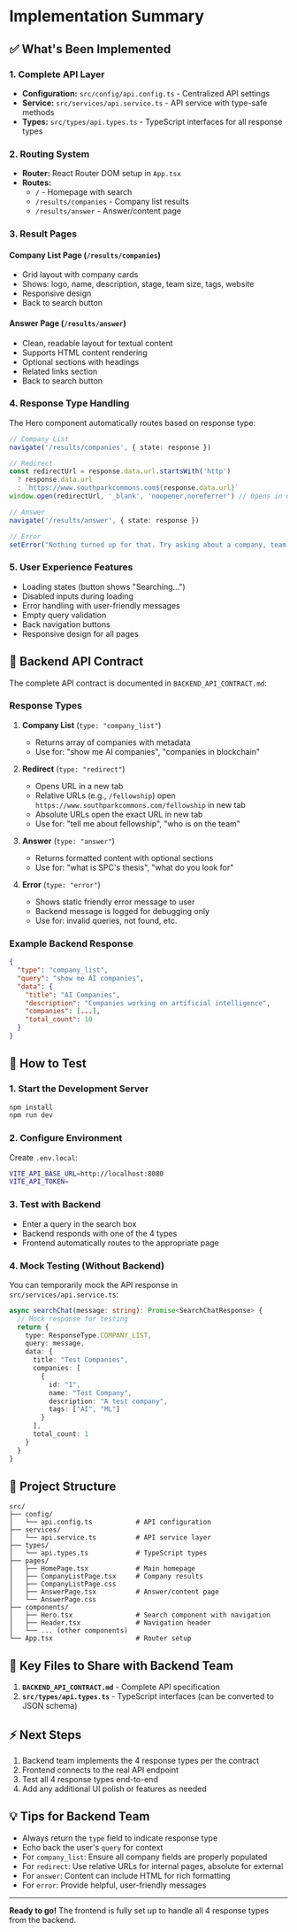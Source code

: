 # Implementation Summary

## ✅ What's Been Implemented

### 1. Complete API Layer
- **Configuration:** `src/config/api.config.ts` - Centralized API settings
- **Service:** `src/services/api.service.ts` - API service with type-safe methods
- **Types:** `src/types/api.types.ts` - TypeScript interfaces for all response types

### 2. Routing System
- **Router:** React Router DOM setup in `App.tsx`
- **Routes:**
  - `/` - Homepage with search
  - `/results/companies` - Company list results
  - `/results/answer` - Answer/content page

### 3. Result Pages

#### Company List Page (`/results/companies`)
- Grid layout with company cards
- Shows: logo, name, description, stage, team size, tags, website
- Responsive design
- Back to search button

#### Answer Page (`/results/answer`)
- Clean, readable layout for textual content
- Supports HTML content rendering
- Optional sections with headings
- Related links section
- Back to search button

### 4. Response Type Handling

The Hero component automatically routes based on response type:

```typescript
// Company List
navigate('/results/companies', { state: response })

// Redirect
const redirectUrl = response.data.url.startsWith('http')
  ? response.data.url
  : `https://www.southparkcommons.com${response.data.url}`
window.open(redirectUrl, '_blank', 'noopener,noreferrer') // Opens in new tab

// Answer
navigate('/results/answer', { state: response })

// Error
setError("Nothing turned up for that. Try asking about a company, team, or domain related to SPC. Curiosity's a good start, though.") // Shows inline
```

### 5. User Experience Features
- Loading states (button shows "Searching...")
- Disabled inputs during loading
- Error handling with user-friendly messages
- Empty query validation
- Back navigation buttons
- Responsive design for all pages

## 📄 Backend API Contract

The complete API contract is documented in `BACKEND_API_CONTRACT.md`:

### Response Types

1. **Company List** (`type: "company_list"`)
   - Returns array of companies with metadata
   - Use for: "show me AI companies", "companies in blockchain"

2. **Redirect** (`type: "redirect"`)
   - Opens URL in a new tab
   - Relative URLs (e.g., `/fellowship`) open `https://www.southparkcommons.com/fellowship` in new tab
   - Absolute URLs open the exact URL in new tab
   - Use for: "tell me about fellowship", "who is on the team"

3. **Answer** (`type: "answer"`)
   - Returns formatted content with optional sections
   - Use for: "what is SPC's thesis", "what do you look for"

4. **Error** (`type: "error"`)
   - Shows static friendly error message to user
   - Backend message is logged for debugging only
   - Use for: invalid queries, not found, etc.

### Example Backend Response

```json
{
  "type": "company_list",
  "query": "show me AI companies",
  "data": {
    "title": "AI Companies",
    "description": "Companies working on artificial intelligence",
    "companies": [...],
    "total_count": 10
  }
}
```

## 🚀 How to Test

### 1. Start the Development Server
```bash
npm install
npm run dev
```

### 2. Configure Environment
Create `.env.local`:
```bash
VITE_API_BASE_URL=http://localhost:8080
VITE_API_TOKEN=
```

### 3. Test with Backend
- Enter a query in the search box
- Backend responds with one of the 4 types
- Frontend automatically routes to the appropriate page

### 4. Mock Testing (Without Backend)

You can temporarily mock the API response in `src/services/api.service.ts`:

```typescript
async searchChat(message: string): Promise<SearchChatResponse> {
  // Mock response for testing
  return {
    type: ResponseType.COMPANY_LIST,
    query: message,
    data: {
      title: "Test Companies",
      companies: [
        {
          id: "1",
          name: "Test Company",
          description: "A test company",
          tags: ["AI", "ML"]
        }
      ],
      total_count: 1
    }
  }
}
```

## 📁 Project Structure

```
src/
├── config/
│   └── api.config.ts           # API configuration
├── services/
│   └── api.service.ts          # API service layer
├── types/
│   └── api.types.ts            # TypeScript types
├── pages/
│   ├── HomePage.tsx            # Main homepage
│   ├── CompanyListPage.tsx     # Company results
│   ├── CompanyListPage.css
│   ├── AnswerPage.tsx          # Answer/content page
│   └── AnswerPage.css
├── components/
│   ├── Hero.tsx                # Search component with navigation
│   ├── Header.tsx              # Navigation header
│   └── ... (other components)
└── App.tsx                     # Router setup
```

## 🔧 Key Files to Share with Backend Team

1. **`BACKEND_API_CONTRACT.md`** - Complete API specification
2. **`src/types/api.types.ts`** - TypeScript interfaces (can be converted to JSON schema)

## ⚡ Next Steps

1. Backend team implements the 4 response types per the contract
2. Frontend connects to the real API endpoint
3. Test all 4 response types end-to-end
4. Add any additional UI polish or features as needed

## 💡 Tips for Backend Team

- Always return the `type` field to indicate response type
- Echo back the user's `query` for context
- For `company_list`: Ensure all company fields are properly populated
- For `redirect`: Use relative URLs for internal pages, absolute for external
- For `answer`: Content can include HTML for rich formatting
- For `error`: Provide helpful, user-friendly messages

---

**Ready to go!** The frontend is fully set up to handle all 4 response types from the backend.

